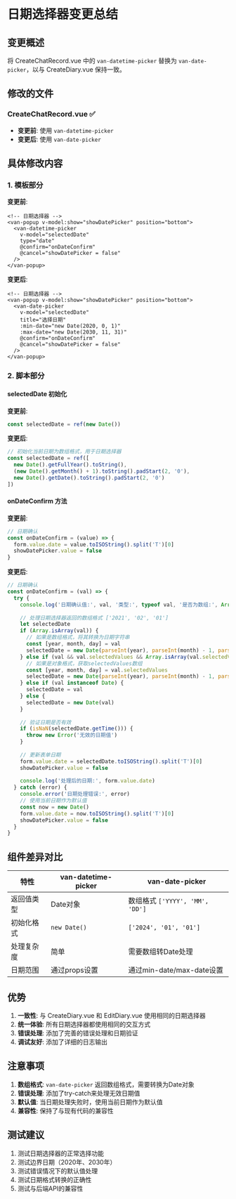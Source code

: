 # 日期选择器变更总结

## 变更概述
将 CreateChatRecord.vue 中的 `van-datetime-picker` 替换为 `van-date-picker`，以与 CreateDiary.vue 保持一致。

## 修改的文件

### CreateChatRecord.vue ✅
- **变更前**: 使用 `van-datetime-picker`
- **变更后**: 使用 `van-date-picker`

## 具体修改内容

### 1. 模板部分
**变更前**:
```vue
<!-- 日期选择器 -->
<van-popup v-model:show="showDatePicker" position="bottom">
  <van-datetime-picker
    v-model="selectedDate"
    type="date"
    @confirm="onDateConfirm"
    @cancel="showDatePicker = false"
  />
</van-popup>
```

**变更后**:
```vue
<!-- 日期选择器 -->
<van-popup v-model:show="showDatePicker" position="bottom">
  <van-date-picker
    v-model="selectedDate"
    title="选择日期"
    :min-date="new Date(2020, 0, 1)"
    :max-date="new Date(2030, 11, 31)"
    @confirm="onDateConfirm"
    @cancel="showDatePicker = false"
  />
</van-popup>
```

### 2. 脚本部分

#### selectedDate 初始化
**变更前**:
```javascript
const selectedDate = ref(new Date())
```

**变更后**:
```javascript
// 初始化当前日期为数组格式，用于日期选择器
const selectedDate = ref([
  new Date().getFullYear().toString(),
  (new Date().getMonth() + 1).toString().padStart(2, '0'),
  new Date().getDate().toString().padStart(2, '0')
])
```

#### onDateConfirm 方法
**变更前**:
```javascript
// 日期确认
const onDateConfirm = (value) => {
  form.value.date = value.toISOString().split('T')[0]
  showDatePicker.value = false
}
```

**变更后**:
```javascript
// 日期确认
const onDateConfirm = (val) => {
  try {
    console.log('日期确认值:', val, '类型:', typeof val, '是否为数组:', Array.isArray(val))
    
    // 处理日期选择器返回的数组格式 ['2021', '02', '01']
    let selectedDate
    if (Array.isArray(val)) {
      // 如果是数组格式，将其转换为日期字符串
      const [year, month, day] = val
      selectedDate = new Date(parseInt(year), parseInt(month) - 1, parseInt(day))
    } else if (val && val.selectedValues && Array.isArray(val.selectedValues)) {
      // 如果是对象格式，获取selectedValues数组
      const [year, month, day] = val.selectedValues
      selectedDate = new Date(parseInt(year), parseInt(month) - 1, parseInt(day))
    } else if (val instanceof Date) {
      selectedDate = val
    } else {
      selectedDate = new Date(val)
    }
    
    // 验证日期是否有效
    if (isNaN(selectedDate.getTime())) {
      throw new Error('无效的日期值')
    }
    
    // 更新表单日期
    form.value.date = selectedDate.toISOString().split('T')[0]
    showDatePicker.value = false
    
    console.log('处理后的日期:', form.value.date)
  } catch (error) {
    console.error('日期处理错误:', error)
    // 使用当前日期作为默认值
    const now = new Date()
    form.value.date = now.toISOString().split('T')[0]
    showDatePicker.value = false
  }
}
```

## 组件差异对比

| 特性 | van-datetime-picker | van-date-picker |
|------|-------------------|-----------------|
| 返回值类型 | Date对象 | 数组格式 `['YYYY', 'MM', 'DD']` |
| 初始化格式 | `new Date()` | `['2024', '01', '01']` |
| 处理复杂度 | 简单 | 需要数组转Date处理 |
| 日期范围 | 通过props设置 | 通过min-date/max-date设置 |

## 优势

1. **一致性**: 与 CreateDiary.vue 和 EditDiary.vue 使用相同的日期选择器
2. **统一体验**: 所有日期选择器都使用相同的交互方式
3. **错误处理**: 添加了完善的错误处理和日期验证
4. **调试友好**: 添加了详细的日志输出

## 注意事项

1. **数组格式**: `van-date-picker` 返回数组格式，需要转换为Date对象
2. **错误处理**: 添加了try-catch来处理无效日期值
3. **默认值**: 当日期处理失败时，使用当前日期作为默认值
4. **兼容性**: 保持了与现有代码的兼容性

## 测试建议

1. 测试日期选择器的正常选择功能
2. 测试边界日期（2020年、2030年）
3. 测试错误情况下的默认值处理
4. 测试日期格式转换的正确性
5. 测试与后端API的兼容性


